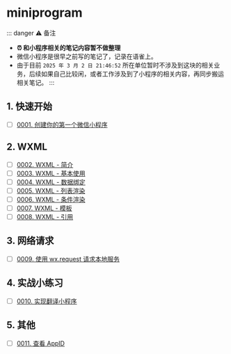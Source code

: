 
# miniprogram


::: danger ⚠️ 备注
- **⏰ 和小程序相关的笔记内容暂不做整理**
- 微信小程序是很早之前写的笔记了，记录在语雀上。
- 由于目前 `2025 年 3 月 2 日 21:46:52` 所在单位暂时不涉及到这块的相关业务，后续如果自己比较闲，或者工作涉及到了小程序的相关内容，再同步搬运相关笔记。
:::

## 1. 快速开始

- [ ] [0001. 创建你的第一个微信小程序](https://tnotesjs.github.io/TNotes.miniprogram/notes/0001.%20%E5%88%9B%E5%BB%BA%E4%BD%A0%E7%9A%84%E7%AC%AC%E4%B8%80%E4%B8%AA%E5%BE%AE%E4%BF%A1%E5%B0%8F%E7%A8%8B%E5%BA%8F/README)

## 2. WXML

- [ ] [0002. WXML - 简介](https://tnotesjs.github.io/TNotes.miniprogram/notes/0002.%20WXML%20-%20%E7%AE%80%E4%BB%8B/README)
- [ ] [0003. WXML - 基本使用](https://tnotesjs.github.io/TNotes.miniprogram/notes/0003.%20WXML%20-%20%E5%9F%BA%E6%9C%AC%E4%BD%BF%E7%94%A8/README)
- [ ] [0004. WXML - 数据绑定](https://tnotesjs.github.io/TNotes.miniprogram/notes/0004.%20WXML%20-%20%E6%95%B0%E6%8D%AE%E7%BB%91%E5%AE%9A/README)
- [ ] [0005. WXML - 列表渲染](https://tnotesjs.github.io/TNotes.miniprogram/notes/0005.%20WXML%20-%20%E5%88%97%E8%A1%A8%E6%B8%B2%E6%9F%93/README)
- [ ] [0006. WXML - 条件渲染](https://tnotesjs.github.io/TNotes.miniprogram/notes/0006.%20WXML%20-%20%E6%9D%A1%E4%BB%B6%E6%B8%B2%E6%9F%93/README)
- [ ] [0007. WXML - 模板](https://tnotesjs.github.io/TNotes.miniprogram/notes/0007.%20WXML%20-%20%E6%A8%A1%E6%9D%BF/README)
- [ ] [0008. WXML - 引用](https://tnotesjs.github.io/TNotes.miniprogram/notes/0008.%20WXML%20-%20%E5%BC%95%E7%94%A8/README)

## 3. 网络请求

- [ ] [0009. 使用 wx.request 请求本地服务](https://tnotesjs.github.io/TNotes.miniprogram/notes/0009.%20%E4%BD%BF%E7%94%A8%20wx.request%20%E8%AF%B7%E6%B1%82%E6%9C%AC%E5%9C%B0%E6%9C%8D%E5%8A%A1/README)

## 4. 实战小练习

- [ ] [0010. 实现翻译小程序](https://tnotesjs.github.io/TNotes.miniprogram/notes/0010.%20%E5%AE%9E%E7%8E%B0%E7%BF%BB%E8%AF%91%E5%B0%8F%E7%A8%8B%E5%BA%8F/README)

## 5. 其他

- [ ] [0011. 查看 AppID](https://tnotesjs.github.io/TNotes.miniprogram/notes/0011.%20%E6%9F%A5%E7%9C%8B%20AppID/README)
